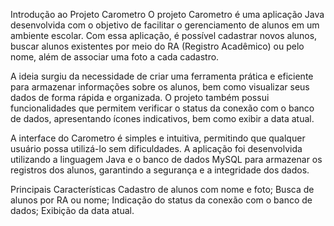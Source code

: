 Introdução ao Projeto Carometro
O projeto Carometro é uma aplicação Java desenvolvida com o objetivo de facilitar o gerenciamento de alunos em um ambiente escolar. Com essa aplicação, é possível cadastrar novos alunos, buscar alunos existentes por meio do RA (Registro Acadêmico) ou pelo nome, além de associar uma foto a cada cadastro.

A ideia surgiu da necessidade de criar uma ferramenta prática e eficiente para armazenar informações sobre os alunos, bem como visualizar seus dados de forma rápida e organizada. O projeto também possui funcionalidades que permitem verificar o status da conexão com o banco de dados, apresentando ícones indicativos, bem como exibir a data atual.

A interface do Carometro é simples e intuitiva, permitindo que qualquer usuário possa utilizá-lo sem dificuldades. A aplicação foi desenvolvida utilizando a linguagem Java e o banco de dados MySQL para armazenar os registros dos alunos, garantindo a segurança e a integridade dos dados.

Principais Características
Cadastro de alunos com nome e foto;
Busca de alunos por RA ou nome;
Indicação do status da conexão com o banco de dados;
Exibição da data atual.

